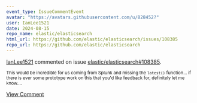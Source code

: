 ```yaml
---
event_type: IssueCommentEvent
avatar: "https://avatars.githubusercontent.com/u/828452?"
user: IanLee1521
date: 2024-08-15
repo_name: elastic/elasticsearch
html_url: https://github.com/elastic/elasticsearch/issues/108385
repo_url: https://github.com/elastic/elasticsearch
---
```


<a href='https://github.com/IanLee1521' target='_blank'>IanLee1521</a> commented on issue <a href='https://github.com/elastic/elasticsearch/issues/108385' target='_blank'>elastic/elasticsearch#108385</a>.

<small>This would be incredible for us coming from Splunk and missing the `latest()` function... if there is ever some prototype work on this that you'd like feedback for, definitely let me know....</small>

<a href='https://github.com/elastic/elasticsearch/issues/108385' target='_blank'>View Comment</a>